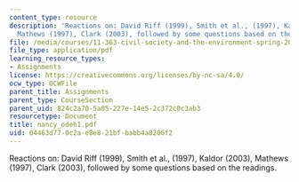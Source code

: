 ```yaml
---
content_type: resource
description: 'Reactions on: David Riff (1999), Smith et al., (1997), Kaldor (2003),
  Mathews (1997), Clark (2003), followed by some questions based on the readings.'
file: /media/courses/11-363-civil-society-and-the-environment-spring-2005/04463d770c2ae8e821bfbabb4a8206f2_nancy_odeh1.pdf
file_type: application/pdf
learning_resource_types:
- Assignments
license: https://creativecommons.org/licenses/by-nc-sa/4.0/
ocw_type: OCWFile
parent_title: Assignments
parent_type: CourseSection
parent_uid: 824c2a70-5a05-227e-14e5-2c372c0c3ab3
resourcetype: Document
title: nancy_odeh1.pdf
uid: 04463d77-0c2a-e8e8-21bf-babb4a8206f2
---
```

Reactions on: David Riff (1999), Smith et al., (1997), Kaldor (2003), Mathews (1997), Clark (2003), followed by some questions based on the readings.